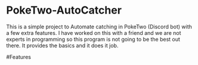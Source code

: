 # PokeTwo-AutoCatcher
This is a simple project to Automate catching in PokeTwo (Discord bot) with a few extra features. I have worked on this with a friend and we are not experts in programming so this program is not going to be the best out there. It provides the basics and it does it job.

#Features
